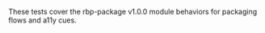 <!-- BEGIN RBP GENERATED: package-cta-v1 -->
These tests cover the rbp-package v1.0.0 module behaviors for packaging flows and a11y cues.
<!-- END RBP GENERATED: package-cta-v1 -->
